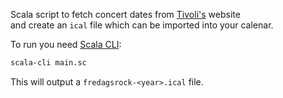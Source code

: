 Scala script to fetch concert dates from [Tivoli's](https://fredagsrock.dk) website  
and create an `ical` file which can be imported into your calenar.

To run you need [Scala CLI](https://scala-cli.virtuslab.org/):
```sh
scala-cli main.sc
```

This will output a `fredagsrock-<year>.ical` file.
